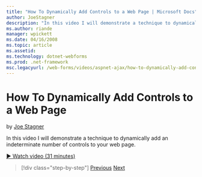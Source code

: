 ```yaml
---
title: "How To Dynamically Add Controls to a Web Page | Microsoft Docs"
author: JoeStagner
description: "In this video I will demonstrate a technique to dynamically add an indeterminate number of controls to your web page."
ms.author: riande
manager: wpickett
ms.date: 04/16/2008
ms.topic: article
ms.assetid: 
ms.technology: dotnet-webforms
ms.prod: .net-framework
msc.legacyurl: /web-forms/videos/aspnet-ajax/how-to-dynamically-add-controls-to-a-web-page
---
```

How To Dynamically Add Controls to a Web Page
====================
by [Joe Stagner](https://github.com/JoeStagner)

In this video I will demonstrate a technique to dynamically add an indeterminate number of controls to your web page.

[&#9654; Watch video (31 minutes)](https://channel9.msdn.com/Blogs/ASP-NET-Site-Videos/how-to-dynamically-add-controls-to-a-web-page)

>[!div class="step-by-step"] [Previous](how-to-dynamically-change-css-using-the-aspnet-ajax-updatepanel.md) [Next](set-up-your-development-environment-for-aspnet-35.md)